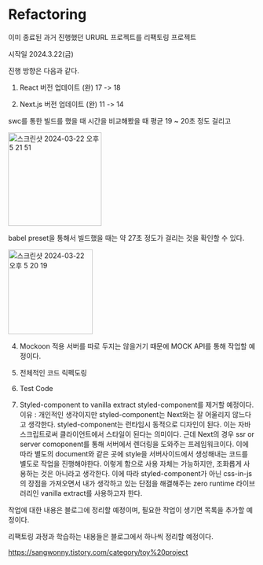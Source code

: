 # Refactoring

이미 종료된 과거 진행했던 URURL 프로젝트를 리팩토링 프로젝트

시작일 2024.3.22(금)


진행 방향은 다음과 같다.

1. React 버전 업데이트 (완)
17 -> 18

2. Next.js 버전 업데이트 (완)
11 -> 14

swc를 통한 빌드를 했을 때 시간을 비교해봤을 때 
평균 19 ~ 20초 정도 걸리고

<img width="190" alt="스크린샷 2024-03-22 오후 5 21 51" src="https://github.com/SangWonyy/ururl-refactoring/assets/47518178/6dc0a101-fe93-493c-9dae-912489e28ba9">

babel preset을 통해서 빌드했을 때는 약 27초 정도가 걸리는 것을 확인할 수 있다.

<img width="172" alt="스크린샷 2024-03-22 오후 5 20 19" src="https://github.com/SangWonyy/ururl-refactoring/assets/47518178/7adb66ab-930d-41e8-86dd-288572810c72">



4. Mockoon 적용
서버를 따로 두지는 않을거기 때문에 MOCK API를 통해 작업할 예정이다.

5. 전체적인 코드 릭펙도링

6. Test Code

7. Styled-component to vanilla extract
styled-component를 제거할 예정이다.
이유 : 개인적인 생각이지만 styled-component는 Next와는 잘 어울리지 않느다고 생각한다.
styled-component는 런타임시 동적으로 디자인이 된다. 이는 자바스크립트로써 클라이언트에서 스타일이 된다는 의미이다. 근데 Next의 경우 ssr or server comoponent를 통해 서버에서 렌더링을 도와주는 프레임워크이다.
이에 따라 별도의 document와 같은 곳에 style을 서버사이드에서 생성해내는 코드를 별도로 작업을 진행해야한다. 이렇게 함으로 사용 자체는 가능하지만, 조화롭게 사용하는 것은 아니라고 생각한다.
이에 따라 styled-component가 아닌 css-in-js의 장점을 가져오면서 내가 생각하고 있는 단점을 해결해주는 zero runtime 라이브러리인 vanilla extract를 사용하고자 한다. 

작업에 대한 내용은 블로그에 정리할 예정이며, 필요한 작업이 생기면 목록을 추가할 예정이다.

리팩토링 과정과 학습하는 내용들은 블로그에서 하나씩 정리할 예정이다.

https://sangwonny.tistory.com/category/toy%20project
